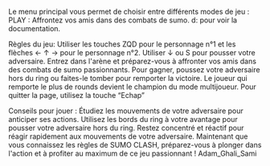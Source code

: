Le menu principal vous permet de choisir entre différents modes de jeu :
PLAY : Affrontez vos amis dans des combats de sumo.
d: pour voir la documentation.

Règles du jeu:
Utiliser les touches ZQD pour le personnage n°1 et les flèches ← ↑ → pour le personnage n°2.
Utiliser ↓ ou S pour pousser votre adversaire.
Entrez dans l\'arène et préparez-vous à affronter vos amis dans des combats de sumo passionnants.
Pour gagner, poussez votre adversaire hors du ring ou faites-le tomber pour remporter la victoire.
Le joueur qui remporte le plus de rounds devient le champion du mode multijoueur.
Pour quitter la page, utilisez la touche “Echap”

Conseils pour jouer :
Étudiez les mouvements de votre adversaire pour anticiper ses actions.
Utilisez les bords du ring à votre avantage pour pousser votre adversaire hors du ring.
Restez concentré et réactif pour réagir rapidement aux mouvements de votre adversaire.
Maintenant que vous connaissez les règles de SUMO CLASH, préparez-vous à plonger dans l\'action et à profiter au maximum de ce jeu passionnant !
Adam_Ghali_Sami
